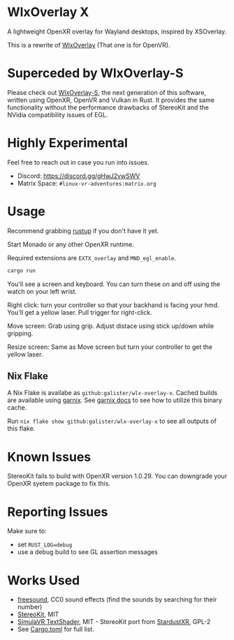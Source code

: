 # WlxOverlay X

A lightweight OpenXR overlay for Wayland desktops, inspired by XSOverlay.

This is a rewrite of [WlxOverlay](https://github.com/galister/WlxOverlay) (That one is for OpenVR).

# Superceded by WlxOverlay-S

Please check out [WlxOverlay-S](https://github.com/galister/wlx-overlay-s), the next generation of this software, written using OpenXR, OpenVR and Vulkan in Rust. It provides the same functionality without the performance drawbacks of StereoKit and the NVidia compatibility issues of EGL.

# Highly Experimental
Feel free to reach out in case you run into issues.

- Discord: https://discord.gg/gHwJ2vwSWV
- Matrix Space: `#linux-vr-adventures:matrix.org`

# Usage

Recommend grabbing [rustup](https://rustup.rs/) if you don't have it yet.

Start Monado or any other OpenXR runtime. 

Required extensions are `EXTX_overlay` and `MND_egl_enable`.

```sh
cargo run
```

You'll see a screen and keyboard. You can turn these on and off using the watch on your left wrist.

Right click: turn your controller so that your backhand is facing your hmd. You'll get a yellow laser. Pull trigger for right-click.

Move screen: Grab using grip. Adjust distace using stick up/down while gripping.

Resize screen: Same as Move screen but turn your controller to get the yellow laser.

## Nix Flake

A Nix Flake is availabe as `github:galister/wlx-overlay-x`. Cached builds are available using [garnix](https://garnix.io/). See [garnix docs](https://garnix.io/docs/caching) to see how to utilize this binary cache.

Run `nix flake show github:galister/wlx-overlay-x` to see all outputs of this flake.

# Known Issues

StereoKit fails to build with OpenXR version 1.0.29. You can downgrade your OpenXR syetem package to fix this.

# Reporting Issues

Make sure to:
- set `RUST_LOG=debug`
- use a debug build to see GL assertion messages

# Works Used
- [freesound](https://freesound.org/), CC0 sound effects (find the sounds by searching for their number)
- [StereoKit](https://stereokit.net/), MIT
- [SimulaVR TextShader](https://github.com/SimulaVR/Simula/blob/82256ba4c9c933e85f41c3e0aa429314d7275228/addons/godot-haskell-plugin/TextShader.tres), MIT - StereoKit port from [StardustXR](https://github.com/StardustXR/server/blob/main/src/wayland/shaders/shader_unlit_simula.sks), GPL-2
- See [Cargo.toml](https://github.com/galister/wlx-overlay-x/blob/main/Cargo.toml) for full list.
